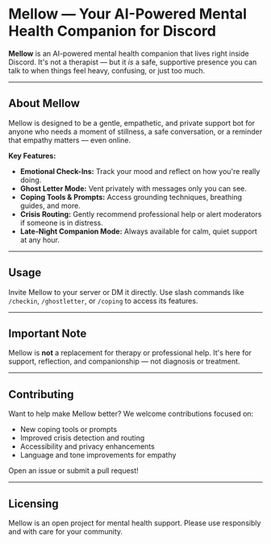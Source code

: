 # Mellow — Your AI-Powered Mental Health Companion for Discord

**Mellow** is an AI-powered mental health companion that lives right inside Discord. It's not a therapist — but it _is_ a safe, supportive presence you can talk to when things feel heavy, confusing, or just too much.

---

## About Mellow

Mellow is designed to be a gentle, empathetic, and private support bot for anyone who needs a moment of stillness, a safe conversation, or a reminder that empathy matters — even online.

**Key Features:**

-   **Emotional Check-Ins:** Track your mood and reflect on how you're really doing.
-   **Ghost Letter Mode:** Vent privately with messages only you can see.
-   **Coping Tools & Prompts:** Access grounding techniques, breathing guides, and more.
-   **Crisis Routing:** Gently recommend professional help or alert moderators if someone is in distress.
-   **Late-Night Companion Mode:** Always available for calm, quiet support at any hour.

---

## Usage

Invite Mellow to your server or DM it directly. Use slash commands like `/checkin`, `/ghostletter`, or `/coping` to access its features.

---

## Important Note

Mellow is **not** a replacement for therapy or professional help. It's here for support, reflection, and companionship — not diagnosis or treatment.

---

## Contributing

Want to help make Mellow better? We welcome contributions focused on:

-   New coping tools or prompts
-   Improved crisis detection and routing
-   Accessibility and privacy enhancements
-   Language and tone improvements for empathy

Open an issue or submit a pull request!

---

## Licensing

Mellow is an open project for mental health support. Please use responsibly and with care for your community.
